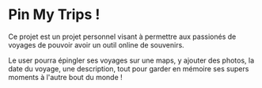 # Pin My Trips !

Ce projet est un projet personnel visant à permettre aux passionés de voyages de pouvoir avoir un outil online de souvenirs.

Le user pourra épingler ses voyages sur une maps, y ajouter des photos, la date du voyage, une description, tout pour garder en mémoire ses supers moments à l'autre bout du monde !
